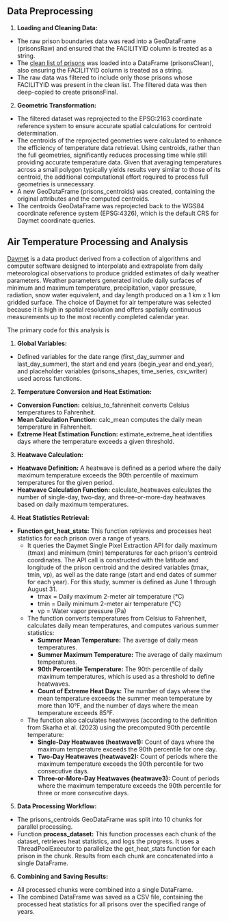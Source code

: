 ## Data Preprocessing

1. **Loading and Cleaning Data:**
  - The raw prison boundaries data was read into a GeoDataFrame (prisonsRaw) and ensured that the FACILITYID column is treated as a string.
  - The [clean list of prisons](/Input) was loaded into a DataFrame (prisonsClean), also ensuring the FACILITYID column is treated as a string.
  - The raw data was filtered to include only those prisons whose FACILITYID was present in the clean list. The filtered data was then deep-copied to create prisonsFinal.
2. **Geometric Transformation:**
  - The filtered dataset was reprojected to the EPSG:2163 coordinate reference system to ensure accurate spatial calculations for centroid determination.
  - The centroids of the reprojected geometries were calculated to enhance the efficiency of temperature data retrieval. Using centroids, rather than the full geometries, significantly reduces processing time while still providing accurate temperature data. Given that averaging temperatures across a small polygon typically yields results very similar to those of its centroid, the additional computational effort required to process full geometries is unnecessary.
  - A new GeoDataFrame (prisons_centroids) was created, containing the original attributes and the computed centroids.
  - The centroids GeoDataFrame was reprojected back to the WGS84 coordinate reference system (EPSG:4326), which is the default CRS for Daymet coordinate queries.

## Air Temperature Processing and Analysis 
[Daymet](https://daymet.ornl.gov/overview) is a data product derived from a collection of algorithms and computer software designed to interpolate and extrapolate from daily meteorological observations to produce gridded estimates of daily weather parameters. Weather parameters generated include daily surfaces of minimum and maximum temperature, precipitation, vapor pressure, radiation, snow water equivalent, and day length produced on a 1 km x 1 km gridded surface. The choice of Daymet for air temperature was selected because it is high in spatial resolution and offers spatially continuous measurements up to the most recently completed calendar year.

The primary code for this analysis is <here>
1. **Global Variables:**
- Defined variables for the date range (first_day_summer and last_day_summer), the start and end years (begin_year and end_year), and placeholder variables (prisons_shapes, time_series, csv_writer) used across functions.
2. **Temperature Conversion and Heat Estimation:**
- **Conversion Function:** celsius_to_fahrenheit converts Celsius temperatures to Fahrenheit.
- **Mean Calculation Function:** calc_mean computes the daily mean temperature in Fahrenheit.
- **Extreme Heat Estimation Function:** estimate_extreme_heat identifies days where the temperature exceeds a given threshold.
3. **Heatwave Calculation:**
- **Heatwave Definition:** A heatwave is defined as a period where the daily maximum temperature exceeds the 90th percentile of maximum temperatures for the given period.
- **Heatwave Calculation Function:** calculate_heatwaves calculates the number of single-day, two-day, and three-or-more-day heatwaves based on daily maximum temperatures.
4. **Heat Statistics Retrieval:**
- **Function get_heat_stats:** This function retrieves and processes heat statistics for each prison over a range of years.
  - It queries the Daymet Single Pixel Extraction API for daily maximum (tmax) and minimum (tmin) temperatures for each prison's centroid coordinates. The API call is constructed with the latitude and longitude of the prison centroid and the desired variables (tmax, tmin, vp), as well as the date range (start and end dates of summer for each year). For this study, summer is defined as June 1 through August 31.
    - tmax = Daily maximum 2-meter air temperature (°C)
    - tmin = Daily minimum 2-meter air temperature (°C)
    - vp = Water vapor pressure (Pa)
  - The function converts temperatures from Celsius to Fahrenheit, calculates daily mean temperatures, and computes various summer statistics:
    - **Summer Mean Temperature:** The average of daily mean temperatures.
    - **Summer Maximum Temperature:** The average of daily maximum temperatures.
    - **90th Percentile Temperature:** The 90th percentile of daily maximum temperatures, which is used as a threshold to define heatwaves.
    - **Count of Extreme Heat Days:** The number of days where the mean temperature exceeds the summer mean temperature by more than 10°F, and the number of days where the mean temperature exceeds 85°F.
  - The function also calculates heatwaves (according to the definition from Skarha et al. (2023) using the precomputed 90th percentile temperature:
    - **Single-Day Heatwaves (heatwave1):** Count of days where the maximum temperature exceeds the 90th percentile for one day.
    - **Two-Day Heatwaves (heatwave2):** Count of periods where the maximum temperature exceeds the 90th percentile for two consecutive days.
    - **Three-or-More-Day Heatwaves (heatwave3):** Count of periods where the maximum temperature exceeds the 90th percentile for three or more consecutive days.
5. **Data Processing Workflow:**
- The prisons_centroids GeoDataFrame was split into 10 chunks for parallel processing.
- Function **process_dataset:** This function processes each chunk of the dataset, retrieves heat statistics, and logs the progress.
It uses a ThreadPoolExecutor to parallelize the get_heat_stats function for each prison in the chunk.
Results from each chunk are concatenated into a single DataFrame.
6. **Combining and Saving Results:**
- All processed chunks were combined into a single DataFrame.
- The combined DataFrame was saved as a CSV file, containing the processed heat statistics for all prisons over the specified range of years.
